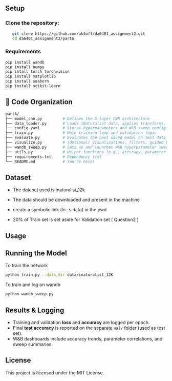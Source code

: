 ## **Setup**

### **Clone the repository:**  
```bash
   git clone https://github.com/ak4off/da6401_assignment2.git
   cd da6401_assignment2/partA
```

### **Requirements**
```bash
pip install wandb
pip install numpy
pip intall torch torchvision
pip install matplotlib
pip install seaborn
pip install scikit-learn
```

## 📁 Code Organization

```bash
partA/
├── model_cnn.py         # Defines the 5-layer CNN architecture
├── data_loader.py       # Loads iNaturalist data, applies transforms, splits into train/val/test
├── config.yaml          # Stores hyperparameters and W&B sweep config
├── train.py             # Main training loop and validation logic
├── evaluate.py          # Evaluates the best saved model on test data
├── visualize.py         # (Optional) Visualizations: filters, guided backprop, etc.
├── wandb_sweep.py       # Sets up and launches W&B hyperparameter sweeps
├── utils.py             # Helper functions (e.g., accuracy, parameter count)
├── requirements.txt     # Dependency list
└── README.md            # You're here!
```


## **Dataset**
- The dataset used is inaturalist_12k
- The data should be downloaded and present in the machine 
- create a symbolic link (ln -s <path-to-dataset> data) in the pwd

- 20% of Train set is set aside for Validation set ( Question2 ) 
## **Usage**

## **Running the Model**
To train the network
```bash
python train.py --data_dir data/inaturalist_12K 
```
To train and log on wandb
```bash
python wandb_sweep.py
```

## **Results & Logging**
- Training and validation **loss** and **accuracy** are logged per epoch.
- Final **test accuracy** is reported on the separate `val/` folder (used as test set).
- W&B dashboards include accuracy trends, parameter correlations, and sweep summaries.



## **License**
This project is licensed under the MIT License.

